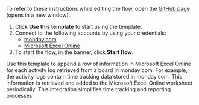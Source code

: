 To refer to these instructions while editing the flow, open the [GitHub page](https://github.com/ot4i/app-connect-templates/tree/main/resources/markdown/Append%20a%20row%20in%20Microsoft%20Excel%20Online%20for%20each%20activity%20log%20retrieved%20from%20mondaydotcom_instructions.md) (opens in a new window).

1. Click **Use this template** to start using the template.
2. Connect to the following accounts by using your credentials:
   - [monday.com](https://ibm.biz/acmondaydotcom)
   - [Microsoft Excel Online](https://ibm.biz/acmsexcel) 
3. To start the flow, in the banner, click **Start flow**.

Use this template to append a row of information in Microsoft Excel Online for each activity log retrieved from a board in monday.com. For example, the activity logs contain time tracking data stored in monday.com. This information is retrieved and added to the Microsoft Excel Online worksheet periodically. This integration simplifies time tracking and reporting processes.



